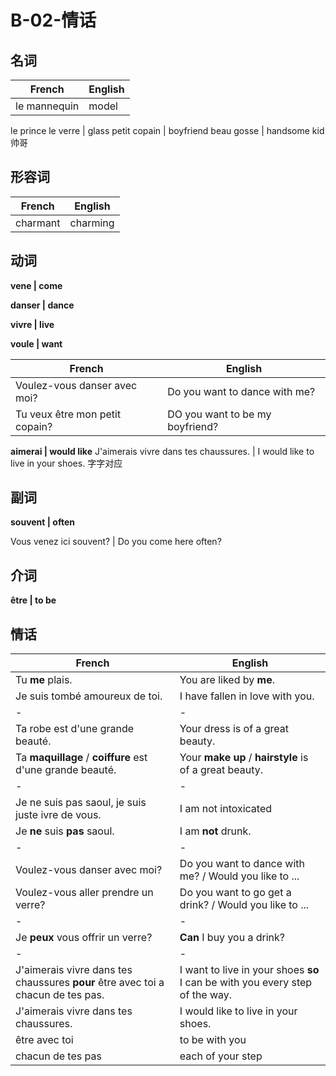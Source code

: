﻿# B-02-情话

## 名词

French | English
---- | ----
le mannequin | model
le prince
le verre | glass
petit copain | boyfriend
beau gosse | handsome kid 帅哥

## 形容词

French | English
---- | ----
charmant | charming

## 动词

**vene | come**

**danser | dance**

**vivre | live**

**voule | want**

French | English
---- | ----
Voulez-vous danser avec moi? | Do you want to dance with me?
Tu veux être mon petit copain? | DO you want to be my boyfriend?

**aimerai | would like**
J'aimerais vivre dans tes chaussures. | I would like to live in your shoes. 字字对应

## 副词

**souvent | often**

Vous venez ici souvent? | Do you come here often?

## 介词

**être | to be**

## 情话

French | English
---- | ----
Tu **me** plais. | You are liked by **me**. | I like you.
Je suis tombé amoureux de toi. | I have fallen in love with you.
-|-
Ta robe est d'une grande beauté. | Your dress is of a great beauty. | very beautiful
Ta **maquillage** / **coiffure** est d'une grande beauté. | Your **make up** / **hairstyle** is of a great beauty. | very beautiful
-|-
Je ne suis pas saoul, je suis juste ivre de vous. | I am not intoxicated | drunk, I am just intoxicated by you.
Je **ne** suis **pas** saoul. | I am **not** drunk.
-|-
Voulez-vous danser avec moi? | Do you want to dance with me? / Would you like to ...
Voulez-vous aller prendre un verre? | Do you want to go get a drink? / Would you like to ...
-|-
Je **peux** vous offrir un verre? | **Can** I buy you a drink?
-|-
J'aimerais vivre dans tes chaussures **pour** être avec toi a chacun de tes pas. | I want to live in your shoes **so** I can be with you every step of the way.
J'aimerais vivre dans tes chaussures. | I would like to live in your shoes.
être avec toi | to be with you
chacun de tes pas | each of your step
